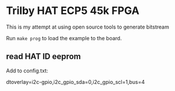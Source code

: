 # Trilby HAT ECP5 45k FPGA

This is my attempt at using open source tools to generate bitstream

Run `make prog` to load the example to the board.

## read HAT ID eeprom

Add to config.txt:

dtoverlay=i2c-gpio,i2c_gpio_sda=0,i2c_gpio_scl=1,bus=4
